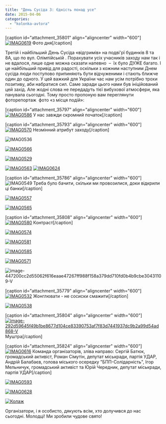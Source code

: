 ```yaml
---
title: "День Сусіда 3: Єдність понад усе"
date: 2015-04-06
categories: 
  - "kolonka-avtora"
---
```


\[caption id="attachment\_35801" align="aligncenter" width="600"\][![IMAG0619](https://mpz.brovary.org/wp-content/uploads/2015/04/IMAG0619.jpg)](https://mpz.brovary.org/wp-content/uploads/2015/04/IMAG0619.jpg) Фото дня\[/caption\]

Третій і найбільший День Сусіда «відгримів» на подві'рї будинків 8 та 8А, що по вул. Олімпійській . Порахувати усіх учасників заходу нам так і не вдалося, лише одне можна сказати напевно  –  їх було ДУЖЕ багато. І це найбільший привід для радості, оскільки з кожним наступним Днем сусіда люди поступово припиняють бути відчуженими і стають ближче один до одного. У цей важкий для України час нам усім потрібно трохи позитиву, аби набратися сил. Саме заради цього нами був ініційований цей захід. Але жодні слова не передадуть тієї вибухової атмосфери, яка панувала сьогодні. Тому просто пропоную вам переглянути фоторепортаж  фото «з місця подій»:

\[caption id="attachment\_35797" align="aligncenter" width="600"\][![IMAG0586](https://mpz.brovary.org/wp-content/uploads/2015/04/IMAG0586.jpg)](https://mpz.brovary.org/wp-content/uploads/2015/04/IMAG0586.jpg) У нас завжди скромний початок\[/caption\]

\[caption id="attachment\_35793" align="aligncenter" width="600"\][![IMAG0570](https://mpz.brovary.org/wp-content/uploads/2015/04/IMAG0570.jpg)](https://mpz.brovary.org/wp-content/uploads/2015/04/IMAG0570.jpg) Незмінний атрибут заходу\[/caption\]

![IMAG0536](https://mpz.brovary.org/wp-content/uploads/2015/04/IMAG0536.jpg)

[![IMAG0566](https://mpz.brovary.org/wp-content/uploads/2015/04/IMAG0566.jpg)](https://mpz.brovary.org/wp-content/uploads/2015/04/IMAG0566.jpg)

[![IMAG0529](https://mpz.brovary.org/wp-content/uploads/2015/04/IMAG0529.jpg)](https://mpz.brovary.org/wp-content/uploads/2015/04/IMAG0529.jpg)

[![IMAG0563](https://mpz.brovary.org/wp-content/uploads/2015/04/IMAG0563.jpg)](https://mpz.brovary.org/wp-content/uploads/2015/04/IMAG0563.jpg) [![IMAG0624](https://mpz.brovary.org/wp-content/uploads/2015/04/IMAG0624.jpg)](https://mpz.brovary.org/wp-content/uploads/2015/04/IMAG0624.jpg)

\[caption id="attachment\_35786" align="aligncenter" width="600"\]![IMAG0549](https://mpz.brovary.org/wp-content/uploads/2015/04/IMAG0549.jpg) Треба було бачити, скільки ми провозилися, доки відкрили ці банки\[/caption\]

[![IMAG0557](https://mpz.brovary.org/wp-content/uploads/2015/04/IMAG0557.jpg)](https://mpz.brovary.org/wp-content/uploads/2015/04/IMAG0557.jpg)

[![IMAG0565](https://mpz.brovary.org/wp-content/uploads/2015/04/IMAG0565.jpg)](https://mpz.brovary.org/wp-content/uploads/2015/04/IMAG0565.jpg)

\[caption id="attachment\_35808" align="aligncenter" width="600"\][![IMAG0580](https://mpz.brovary.org/wp-content/uploads/2015/04/IMAG0580.jpg)](https://mpz.brovary.org/wp-content/uploads/2015/04/IMAG0580.jpg) Контраст\[/caption\]

[![IMAG0574](https://mpz.brovary.org/wp-content/uploads/2015/04/IMAG0574.jpg)](https://mpz.brovary.org/wp-content/uploads/2015/04/IMAG0574.jpg)

[![IMAG0581](https://mpz.brovary.org/wp-content/uploads/2015/04/IMAG0581.jpg)](https://mpz.brovary.org/wp-content/uploads/2015/04/IMAG0581.jpg)

[![IMAG0585](https://mpz.brovary.org/wp-content/uploads/2015/04/IMAG0585.jpg)](https://mpz.brovary.org/wp-content/uploads/2015/04/IMAG0585.jpg)

[![IMAG0571](https://mpz.brovary.org/wp-content/uploads/2015/04/IMAG0571.jpg)](https://mpz.brovary.org/wp-content/uploads/2015/04/IMAG0571.jpg)

![image-447200cc2d55062f616eaae47267ff988f158a379dd710fd0b4b9cbe30431109-V](https://mpz.brovary.org/wp-content/uploads/2015/04/image-447200cc2d55062f616eaae47267ff988f158a379dd710fd0b4b9cbe30431109-V.jpg)

\[caption id="attachment\_35779" align="aligncenter" width="600"\][![IMAG0532](https://mpz.brovary.org/wp-content/uploads/2015/04/IMAG0532.jpg)](https://mpz.brovary.org/wp-content/uploads/2015/04/IMAG0538.jpg) Жонглювати - не сосиски смажити\[/caption\]

[![IMAG0538](https://mpz.brovary.org/wp-content/uploads/2015/04/IMAG0538.jpg)](https://mpz.brovary.org/wp-content/uploads/2015/04/IMAG0538.jpg)

\[caption id="attachment\_35804" align="aligncenter" width="600"\][![image-292d59645f49b1be8677d104ce83390753af7f83d7441937dc9b2a99d54ad868-V](https://mpz.brovary.org/wp-content/uploads/2015/04/image-292d59645f49b1be8677d104ce83390753af7f83d7441937dc9b2a99d54ad868-V.jpg)](https://mpz.brovary.org/wp-content/uploads/2015/04/image-292d59645f49b1be8677d104ce83390753af7f83d7441937dc9b2a99d54ad868-V.jpg) Муштра\[/caption\]

\[caption id="attachment\_35824" align="aligncenter" width="600"\][![IMAG0616](https://mpz.brovary.org/wp-content/uploads/2015/04/IMAG06161.jpg)](https://mpz.brovary.org/wp-content/uploads/2015/04/IMAG06161.jpg) Команда організаторів, зліва направо: Сергій Батюк, громадський активіст, Роман Сімутін, депутат міськради, партія УДАР, Андрій Балабаєв, голова міського осередку "БПП-Солідарність", Ігор Мельничук, громадський активіст та Юрій Чередник, депутат міськради, партія УДАР\[/caption\]

[![IMAG0593](https://mpz.brovary.org/wp-content/uploads/2015/04/IMAG0593.jpg)](https://mpz.brovary.org/wp-content/uploads/2015/04/IMAG0593.jpg)

[![IMAG0628](https://mpz.brovary.org/wp-content/uploads/2015/04/IMAG0628.jpg)](https://mpz.brovary.org/wp-content/uploads/2015/04/IMAG0628.jpg)

[![Колаж](https://mpz.brovary.org/wp-content/uploads/2015/04/Kolazh.jpg)](https://mpz.brovary.org/wp-content/uploads/2015/04/Kolazh.jpg)

Організатори, і я особисто, дякують всім, хто долучився до нас сьогодні. Молодці! Ми зробили чудове свято!
